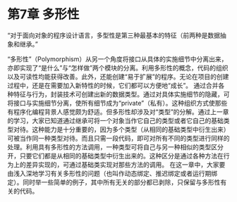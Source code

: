 # 第7章 多形性


“对于面向对象的程序设计语言，多型性是第三种最基本的特征（前两种是数据抽象和继承。”

“多形性”（Polymorphism）从另一个角度将接口从具体的实施细节中分离出来，亦即实现了“是什么”与“怎样做”两个模块的分离。利用多形性的概念，代码的组织以及可读性均能获得改善。此外，还能创建“易于扩展”的程序。无论在项目的创建过程中，还是在需要加入新特性的时候，它们都可以方便地“成长”。
通过合并各种特征与行为，封装技术可创建出新的数据类型。通过对具体实施细节的隐藏，可将接口与实施细节分离，使所有细节成为“private”（私有）。这种组织方式使那些有程序化编程背景人感觉颇为舒适。但多形性却涉及对“类型”的分解。通过上一章的学习，大家已知道通过继承可将一个对象当作它自己的类型或者它自己的基础类型对待。这种能力是十分重要的，因为多个类型（从相同的基础类型中衍生出来）可被当作同一种类型对待。而且只需一段代码，即可对所有不同的类型进行同样的处理。利用具有多形性的方法调用，一种类型可将自己与另一种相似的类型区分开，只要它们都是从相同的基础类型中衍生出来的。这种区分是通过各种方法在行为上的差异实现的，可通过基础类实现对那些方法的调用。
在这一章中，大家要由浅入深地学习有关多形性的问题（也叫作动态绑定、推迟绑定或者运行期绑定）。同时举一些简单的例子，其中所有无关的部分都已剥除，只保留与多形性有关的代码。
